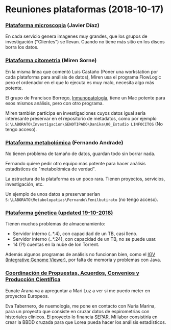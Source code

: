 # Reuniones plataformas (2018-10-17)

### [Plataforma microscopia](https://www.biocrucesbizkaia.org/web/biocruces/microscopia) (Javier Díaz)

En cada servicio genera imagenes muy grandes, que los grupos de investigación ("Clientes") se llevan. Cuando no tiene más sitio en los discos borra los datos.

### [Plataforma citometria](https://www.biocrucesbizkaia.org/web/biocruces/citometria) (Miren Sorne)

En la misma línea que comentó Luis Castaño (Poner una workstation por cada plataforma para análisis de datos), Miren usa el programa FlowLogic pero el ordenador en el que lo ejecuta es muy malo, necesita algo más potente.

El grupo de Francisco Borrego, [Inmunopatología](https://www.biocrucesbizkaia.org/bc4.09), tiene un Mac potente para esos mismos análisis, pero con otro programa.

Miren también participa en investigaciones cuyos datos igual sería interesante preservar en el repositorio de metadatos, como por ejemplo `S:\LABORATO\Investigacion\GENOTIPADO\Danika\00_Estudio LINFOCITOS` (No tengo acceso).

### [Plataforma metabolómica](https://www.biocrucesbizkaia.org/web/biocruces/metabolomica-proteomica) (Fernando Andrade)

No tienen problema de tamaño de datos, guardan todo sin borrar nada.

Fernando quiere pedir otro equipo más potente para hacer análisis estadistícos de "metabolómica de verdad".

La estructura de la plataforma es un poco rara. Tienen proyectos, servicios, investigación, etc.

Un ejemplo de unos datos a preservar serían `S:\LABORATO\Metabolopatias\Fernando\Fenilbutirato` (no tengo acceso).

### [Plataforma génetica (updated 19-10-2018)](https://www.biocrucesbizkaia.org/web/biocruces/genetica-genomica)

Tienen muchos problemas de almacenamiento:

* Servidor interno (*.*.*.4), con capacidad de un TB, casi lleno.
* Servidor interno (*.*.*.24), con capacidad de un TB, no se puede usar.
* 14 (?!) cuentas en la nube de Ion Torrent.

Además algunos programas de análisis no funcionan bien, como el [IGV (Integrative Genome Viewer)](http://software.broadinstitute.org/software/igv/), por falta de memoria y problemas con Java.

### [Coordinación de Propuestas, Acuerdos, Convenios y Producción Científica](https://www.biocrucesbizkaia.org/gestion/propuestas-acuerdos-produccion-cientifica)

Eunate Arana va a apreguntar a Mari Luz a ver si me puedo meter en proyectos Europeos.

Eva Tabernero, de nuemología, me pone en contacto con Nuria Marina, para un proyecto que consiste en cruzar datos de espirometrias con historiales clinicos. El proyecto lo financia [SEPAR](https://www.separ.es/). Mi labor consistiría en crear la BBDD cruzada para que Lorea pueda hacer los análisis estadísticos.
